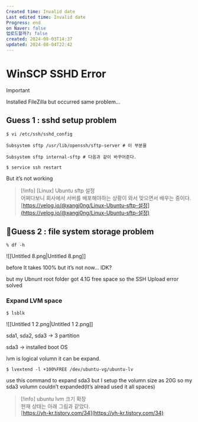```yaml
---
Created time: Invalid date
Last edited time: Invalid date
Progress: end
on Naver: false
업로드할까?: false
created: 2024-08-03T14:37
updated: 2024-08-04T22:42
---
```

# WinSCP SSHD Error

> [!important]  
> Installed FileZilla but occurred same problem…  

## Guess 1 : sshd setup problem

```Shell
$ vi /etc/ssh/sshd_config

Subsystem sftp /usr/lib/openssh/sftp-server # 이 부분을 

Subsystem sftp internal-sftp # 다음과 같이 바꾸어준다.

$ service ssh restart
```

But it’s not working

  

> [!info] [Linux] Ubuntu sftp 설정  
> 어쩌다보니 회사에서 서버를 배포해야하는 상황이 와서 맞으면서 배우는 중이다.  
> [https://velog.io/@xangj0ng/Linux-Ubuntu-sftp-설정](https://velog.io/@xangj0ng/Linux-Ubuntu-sftp-설정)  

## 💯Guess 2 : file system storage problem

```Shell
% df -h
```

![[Untitled 8.png|Untitled 8.png]]

before It takes 100% but it’s not now… IDK?

but my Ubnunt root folder got 4.1G free space so the SSH Upload error solved

  

### Expand LVM space

```Shell
$ lsblk
```

![[Untitled 1 2.png|Untitled 1 2.png]]

sda1, sda2, sda3 → 3 partition

sda3 → installed boot OS

lvm is logical volumn it can be expand.

  

```Shell
$ lvextend -l +100%FREE /dev/ubuntu-vg/ubuntu-lv
```

use this command to expand sda3 but I setup the volumn size as 20G so my sda3 volumn couldn’t expanded(It’s alread used it all spaces)

  

> [!info] ubuntu lvm 크기 확장  
> 현재 상태는 아래 그림과 같았다.  
> [https://yh-kr.tistory.com/34](https://yh-kr.tistory.com/34)
